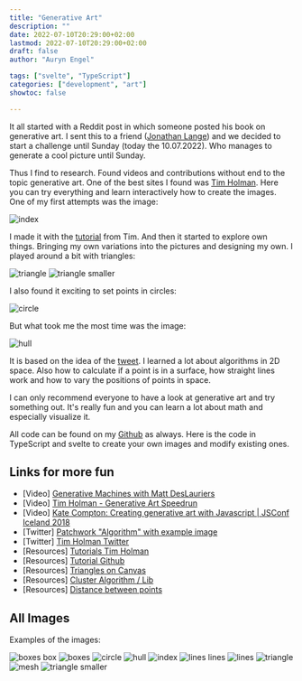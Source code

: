 ```yaml
---
title: "Generative Art"
description: ""
date: 2022-07-10T20:29:00+02:00
lastmod: 2022-07-10T20:29:00+02:00
draft: false
author: "Auryn Engel"

tags: ["svelte", "TypeScript"]
categories: ["development", "art"]
showtoc: false

---
```


It all started with a Reddit post in which someone posted his book on generative art. I sent this to a friend ([Jonathan Lange](https://github.com/langej)) and we decided to start a challenge until Sunday (today the 10.07.2022). Who manages to generate a cool picture until Sunday.

Thus I find to research. Found videos and contributions without end to the topic generative art. One of the best sites I found was [Tim Holman](https://generativeartistry.com/tutorials/). Here you can try everything and learn interactively how to create the images. One of my first attempts was the image:

![index](/img/generative-art/index.png)

I made it with the [tutorial](https://generativeartistry.com/tutorials/joy-division/) from Tim. And then it started to explore own things. Bringing my own variations into the pictures and designing my own. I played around a bit with triangles:

![triangle](/img/generative-art/triangle.png)
![triangle smaller](/img/generative-art/triangle_smaller_parts.png)

I also found it exciting to set points in circles:

![circle](/img/generative-art/circle.png)

But what took me the most time was the image:

![hull](/img/generative-art/hull.png)

It is based on the idea of the [tweet](https://twitter.com/mattdesl/status/945728391902265345/photo/4). I learned a lot about algorithms in 2D space. Also how to calculate if a point is in a surface, how straight lines work and how to vary the positions of points in space.

I can only recommend everyone to have a look at generative art and try something out. It's really fun and you can learn a lot about math and especially visualize it.

All code can be found on my [Github](https://github.com/auryn31/generative-art) as always. Here is the code in TypeScript and svelte to create your own images and modify existing ones.

## Links for more fun

- [Video] [Generative Machines with Matt DesLauriers](https://www.youtube.com/watch?v=8Uo6zFwSO78)
- [Video] [Tim Holman - Generative Art Speedrun](https://www.youtube.com/watch?v=4Se0_w0ISYk)
- [Video] [Kate Compton: Creating generative art with Javascript | JSConf Iceland 2018](https://www.youtube.com/watch?v=tJ49bTJ6fbs)
- [Twitter] [Patchwork "Algorithm" with example image](https://twitter.com/mattdesl/status/945728391902265345/photo/4)
- [Twitter] [Tim Holman Twitter](https://twitter.com/twholman)
- [Resources] [Tutorials Tim Holman](https://generativeartistry.com/tutorials/)
- [Resources] [Tutorial Github](https://github.com/tholman/tutorial-markdown)
- [Resources] [Triangles on Canvas](https://www.educative.io/answers/how-to-draw-triangles-in-html-canvas)
- [Resources] [Cluster Algorithm / Lib](https://github.com/NathanEpstein/clusters)
- [Resources] [Distance between points](https://www.cuemath.com/geometry/distance-between-two-points/)

## All Images

Examples of the images:

![boxes box](/img/generative-art/boxes_box.png)
![boxes](/img/generative-art/boxes.png)
![circle](/img/generative-art/circle.png)
![hull](/img/generative-art/hull.png)
![index](/img/generative-art/index.png)
![lines lines](/img/generative-art/lines_lines.png)
![lines](/img/generative-art/lines.png)
![triangle](/img/generative-art/triangle.png)
![mesh](/img/generative-art/triangle_mesh.png)
![triangle smaller](/img/generative-art/triangle_smaller_parts.png)